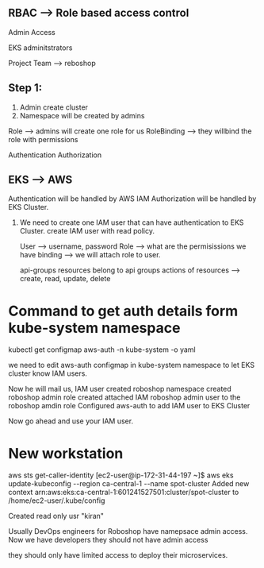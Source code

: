 RBAC --> Role based access control
------------------------------

Admin Access

EKS adminitstrators

Project Team --> reboshop

Step 1:
-----------
1. Admin create cluster
2. Namespace will be created by admins


Role  --> admins will create one role for us
RoleBinding --> they willbind the role with permissions

Authentication
Authorization

EKS --> AWS
-------------
Authentication will be handled by AWS IAM
Authorization will be handled by  EKS Cluster.

1. We need to create one IAM user that can have authentication to EKS Cluster.
   create IAM user with read policy.

   User --> username, password
   Role --> what are the permisissions we have
   binding --> we will attach role to user.


   api-groups
   resources belong to api groups
   actions of resources --> create, read, update, delete


# Command to get auth details form kube-system namespace
kubectl get configmap aws-auth -n kube-system -o yaml

we need to edit aws-auth configmap in kube-system namespace to let EKS cluster know IAM users.

Now he will mail us, 
IAM user created 
roboshop namespace created
roboshop admin role created
attached IAM roboshop  admin user to the  roboshop amdin role
Configured aws-auth to add IAM user to EKS Cluster

Now go ahead and use your IAM user.

# New workstation
aws sts get-caller-identity
[ec2-user@ip-172-31-44-197 ~]$ aws eks update-kubeconfig --region ca-central-1 --name spot-cluster
Added new context arn:aws:eks:ca-central-1:601241527501:cluster/spot-cluster to /home/ec2-user/.kube/config

Created read only usr "kiran"

Usually DevOps engineers for Roboshop have namepsace admin access.
Now we have developers
they should not have admin access

they should only have limited access to deploy their microservices.









